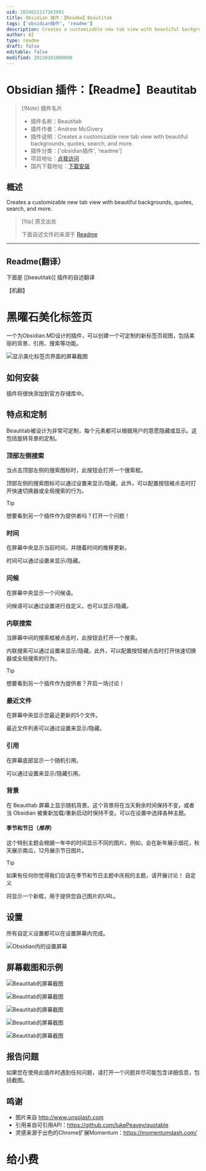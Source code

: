 ```yaml
---
uid: 2024022117263691
title: Obsidian 插件：【Readme】Beautitab
tags: ['obsidian插件', 'readme']
description: Creates a customizable new tab view with beautiful backgrounds, quotes, search, and more.
author: AI
type: readme
draft: false
editable: false
modified: 20230101000000
---
```


# Obsidian 插件：【Readme】Beautitab

> [!Note] 插件名片
> - 插件名称：Beautitab
> - 插件作者：Andrew McGivery
> - 插件说明：Creates a customizable new tab view with beautiful backgrounds, quotes, search, and more.
> - 插件分类：['obsidian插件', 'readme']
> - 项目地址：[点我访问](https://github.com/andrewmcgivery/obsidian-beautitab)
> - 国内下载地址：[下载安装](https://pkmer.cn/products/plugin/pluginMarket/?beautitab)

## 概述

Creates a customizable new tab view with beautiful backgrounds, quotes, search, and more.



> [!tip] 原文出处
> 
>下面自述文件的来源于 [Readme](https://ghproxy.net/https://raw.githubusercontent.com/andrewmcgivery/obsidian-beautitab/main/README.md)
> 

---

## Readme(翻译）

下面是 [[beautitab]] 插件的自述翻译

【机翻】
# 黑曜石美化标签页

一个为Obsidian.MD设计的插件，可以创建一个可定制的新标签页视图，包括美丽的背景、引用、搜索等功能。

![显示美化标签页界面的屏幕截图](https://cdn.pkmer.cn/covers/beautitab_2_0.png!pkmer)
## 如何安装

插件将很快添加到官方存储库中。
## 特点和定制

Beautitab被设计为非常可定制，每个元素都可以根据用户的意愿隐藏或显示。这包括旋转背景的定制。
### 顶部左侧搜索

当点击顶部左侧的搜索图标时，此按钮会打开一个搜索框。

顶部左侧的搜索图标可以通过设置来显示/隐藏。此外，可以配置按钮被点击时打开快速切换器或全局搜索的行为。

> [!TIP]
> 想要看到另一个插件作为提供者吗？打开一个问题！
### 时间

在屏幕中央显示当前时间，并随着时间的推移更新。

时间可以通过设置来显示/隐藏。
### 问候

在屏幕中央显示一个问候语。

问候语可以通过设置进行自定义，也可以显示/隐藏。
### 内联搜索

当屏幕中间的搜索框被点击时，此按钮会打开一个搜索。

内联搜索可以通过设置来显示/隐藏。此外，可以配置按钮被点击时打开快速切换器或全局搜索的行为。

> [!TIP]
> 想要看到另一个插件作为提供者？开启一场讨论！
### 最近文件

在屏幕中央显示您最近更新的5个文件。

最近文件列表可以通过设置来显示/隐藏。
### 引用

在屏幕底部显示一个随机引用。

可以通过设置来显示/隐藏引用。
### 背景

在 Beautitab 屏幕上显示随机背景。这个背景将在当天剩余时间保持不变，或者当 Obsidian 被重新加载/重新启动时保持不变。可以在设置中选择各种主题。
#### 季节和节日（_推荐_）

这个特别主题会根据一年中的时间显示不同的图片。例如，会在新年展示烟花，秋天展示南瓜，12月展示节日图片。

> [!TIP]
> 如果有任何你觉得我们应该在季节和节日主题中庆祝的主题，请开展讨论！
自定义

将显示一个新框，用于提供您自己图片的URL。
## 设置

所有自定义设置都可以在设置屏幕内完成。

![Obsidian内的设置屏幕](https://cdn.pkmer.cn/covers/beautitab_2_1.png!pkmer)
## 屏幕截图和示例

![Beautitab的屏幕截图](https://cdn.pkmer.cn/covers/beautitab_2_2.png!pkmer)

![Beautitab的屏幕截图](https://cdn.pkmer.cn/covers/beautitab_2_3.png!pkmer)

![Beautitab的屏幕截图](https://cdn.pkmer.cn/covers/beautitab_2_4.png!pkmer)

![Beautitab的屏幕截图](https://cdn.pkmer.cn/covers/beautitab_2_5.png!pkmer)

![Beautitab的屏幕截图](https://cdn.pkmer.cn/covers/beautitab_2_6.png!pkmer)
## 报告问题

如果您在使用此插件时遇到任何问题，请打开一个问题并尽可能包含详细信息，包括截图。
## 鸣谢

-   图片来自 http://www.unsplash.com
-   引用来自可引用API：https://github.com/lukePeavey/quotable
-   灵感来源于出色的Chrome扩展Momentum：https://momentumdash.com/
# 给小费





